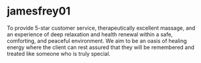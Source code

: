# jamesfrey01
To provide 5-star customer service, therapeutically excellent massage, and an experience of deep relaxation and  health renewal within a safe, comforting, and peaceful environment. We aim to be an oasis of healing energy where  the client can rest assured that they will be remembered and treated like someone who is truly special.

